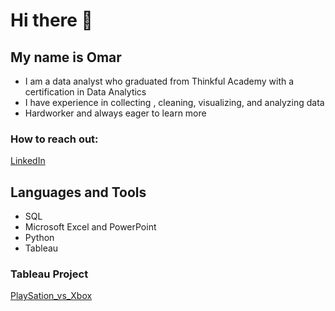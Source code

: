 # Hi there 👋


## My name is Omar

- I am a data analyst who graduated from Thinkful Academy with a certification in Data Analytics 
- I have experience in collecting , cleaning, visualizing, and analyzing data
- Hardworker and always eager to learn more


### How to reach out:
[LinkedIn](https://www.linkedin.com/in/omar-medrano-05a90a272)

## Languages and Tools
- SQL
- Microsoft Excel and PowerPoint
- Python
- Tableau

### Tableau Project
[PlaySation_vs_Xbox](https://public.tableau.com/views/PlayStationvs_Xbox/Dashboard1?:language=en-US&:display_count=n&:origin=viz_share_link)
